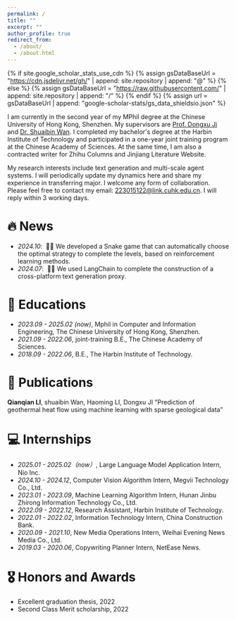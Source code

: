 ```yaml
---
permalink: /
title: ""
excerpt: ""
author_profile: true
redirect_from: 
  - /about/
  - /about.html
---
```


{% if site.google_scholar_stats_use_cdn %}
{% assign gsDataBaseUrl = "https://cdn.jsdelivr.net/gh/" | append: site.repository | append: "@" %}
{% else %}
{% assign gsDataBaseUrl = "https://raw.githubusercontent.com/" | append: site.repository | append: "/" %}
{% endif %}
{% assign url = gsDataBaseUrl | append: "google-scholar-stats/gs_data_shieldsio.json" %}

<span class='anchor' id='about-me'></span>

I am currently in the second year of my MPhil degree at the Chinese University of Hong Kong, Shenzhen. My supervisors are <a href="https://sse.cuhk.edu.cn/faculty/jidongxu">Prof. Dongxu Ji</a> and <a href="https://harrybinary.github.io/">Dr. Shuaibin Wan</a>. I completed my bachelor's degree at the Harbin Institute of Technology and participated in a one-year joint training program at the Chinese Academy of Sciences. At the same time, I am also a contracted writer for Zhihu Columns and Jinjiang Literature Website.

My research interests include text generation and multi-scale agent systems. I will periodically update my dynamics here and share my experience in transferring major. I welcome any form of collaboration. Please feel free to contact my email: 223015122@link.cuhk.edu.cn. I will reply within 3 working days.

# 🔥 News
- *2024.10*: &nbsp;🎉🎉 We developed a Snake game that can automatically choose the optimal strategy to complete the levels, based on reinforcement learning methods. 
- *2024.07*: &nbsp;🎉🎉 We used LangChain to complete the construction of a cross-platform text generation proxy. 

# 📖 Educations
- *2023.09 - 2025.02 (now)*, Mphil in Computer and Information Engineering, The Chinese University of Hong Kong, Shenzhen.
- *2021.09 - 2022.06*, joint-training B.E., The Chinese Academy of Sciences. 
- *2018.09 - 2022.06*, B.E., The Harbin Institute of Technology. 

# 📝 Publications 
**Qianqian LI**, shuaibin Wan, Haoming LI, Dongxu JI "Prediction of geothermal heat flow using machine learning with sparse geological data"

# 💻 Internships
- *2025.01 - 2025.02（now）*, Large Language Model Application Intern, Nio Inc.
- *2024.10 - 2024.12*, Computer Vision Algorithm Intern, Megvii Technology Co., Ltd.
- *2023.01 - 2023.09*, Machine Learning Algorithm Intern, Hunan Jinbu Zhirong Information Technology Co., Ltd.
- *2022.09 - 2022.12*, Research Assistant, Harbin Institute of Technology.
- *2022.01 - 2022.02*, Information Technology Intern, China Construction Bank.
- *2020.09 - 2021.10*, New Media Operations Intern, Weihai Evening News Media Co., Ltd.
- *2019.03 - 2020.06*, Copywriting Planner Intern, NetEase News.

# 🎖 Honors and Awards
- Excellent graduation thesis, 2022
- Second Class Merit scholarship, 2022
  
